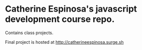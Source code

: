 # Catherine Espinosa's javascript development course repo.

Contains class projects.

Final project is hosted at http://catherineespinosa.surge.sh